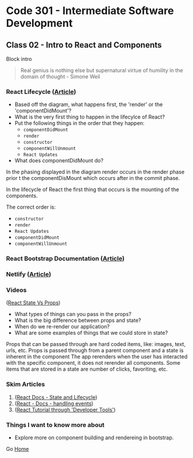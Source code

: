 # Code 301 - Intermediate Software Development

## Class 02 - Intro to React and Components

Block intro

> Real genius is nothing else but supernatural virtue of humility in the domain of thought  - Simone Weil

### React Lifecycle ([Article](https://www.tutorialspoint.com/software_architecture_design/component_based_architecture.htm))

* Based off the diagram, what happens first, the 'render' or the 'componentDidMount'?
* What is the very first thing to happen in the lifecylce of React?
* Put the following things in the order that they happen:
    * ```componentDidMount```
    * ```render```
    * ```constructor```
    * ```componentWillUnmount```
    * ```React Updates```
* What does componentDidMount do?

In the phasing displayed in the diagram render occurs in the render phase prior t the componentDisMount which occurs after in the commit phase.

In the lifecycle of React the first thing that occurs is the mounting of the components.

The correct order is:
* ```constructor```
* ```render```
* ```React Updates```
* ```componentDidMount```
* ```componentWillUnmount```

### React Bootstrap Documentation ([Article](https://react-bootstrap.github.io/))

### Netlify ([Article](https://www.netlify.com/))

### Videos

 ([React State Vs Props](https://www.youtube.com/watch?v=IYvD9oBCuJI))

* What types of things can you pass in the props?
* What is the big difference between props and state?
* When do we re-render our application?
* What are some examples of things that we could store in state?

Props that can be passed through are hard coded items, like: images, text, urls, etc.
Props is passed through from a parent component and a state is inherent in the component
The app rerenders when the user has interacted with the specific component, it does not rerender all components.
Some items that are stored in a state are number of clicks, favoriting, etc.

### Skim Articles

1. ([React Docs - State and Lifecycle](https://reactjs.org/docs/state-and-lifecycle.html))
1. ([React - Docs - handling events](https://reactjs.org/docs/handling-events.html))
1. ([React Tutorial through 'Developer Tools'](https://reactjs.org/tutorial/tutorial.html))

### Things I want to know more about

* Explore more on component building and rendereing in bootstrap.

Go [Home](index.md)
